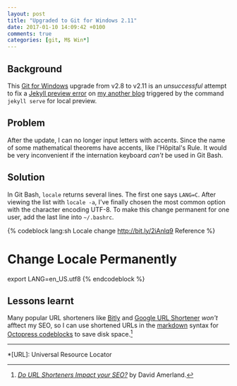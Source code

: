 ```yaml
---
layout: post
title: "Upgraded to Git for Windows 2.11"
date: 2017-01-10 14:09:42 +0100
comments: true
categories: [git, M$ Win*]
---
```


Background
---

This [Git for Windows][git4win] upgrade from v2.8 to v2.11 is an
*unsuccessful* attempt to fix a [Jekyll preview error][pp] on
[my another blog][blog2] triggered by the command `jekyll serve` for
local preview.

Problem
---

After the update, I can no longer input letters with accents.  Since
the name of some mathematical theorems have accents, like l'Hôpital's
Rule.  It would be very inconvenient if the internation keyboard
*can't* be used in Git Bash.

<!-- more -->

Solution
---

In Git Bash, `locale` returns several lines.  The first one says
`LANG=C`.  After viewing the list with `locale -a`, I've finally
chosen the most common option with the character encoding UTF-8.  To
make this change permanent for one user, add the last line into
`~/.bashrc`.

{% codeblock lang:sh Locale change http://bit.ly/2iAnlq9 Reference %}
# Change Locale Permanently
export LANG=en_US.utf8
{% endcodeblock %}


Lessons learnt
---

Many popular URL shorteners like [Bitly](bit.ly) and
[Google URL Shortener](goo.gl) *won't* afftect my SEO, so I can use
shortened URLs in the [markdown][md] syntax for
[Octopress codeblocks][cb] to save disk space.[^seo]

---
[^seo]: [*Do URL Shorteners Impact your SEO?*][seo] by David Amerland.

[git4win]: https://git-for-windows.github.io/
[pp]: /blog/2016/08/28/jekyll-serve-error-2/
[blog2]: /blog2/
[src]: http://www.shellhacks.com/en/HowTo-Change-Locale-Language-and-Character-Set-in-Linux
[md]: https://daringfireball.net/projects/markdown/
[cb]: http://octopress.org/docs/plugins/codeblock/
[seo]: http://davidamerland.com/seo-tips/371-do-url-shorteners-impact-your-seo.html

*[URL]: Universal Resource Locator
